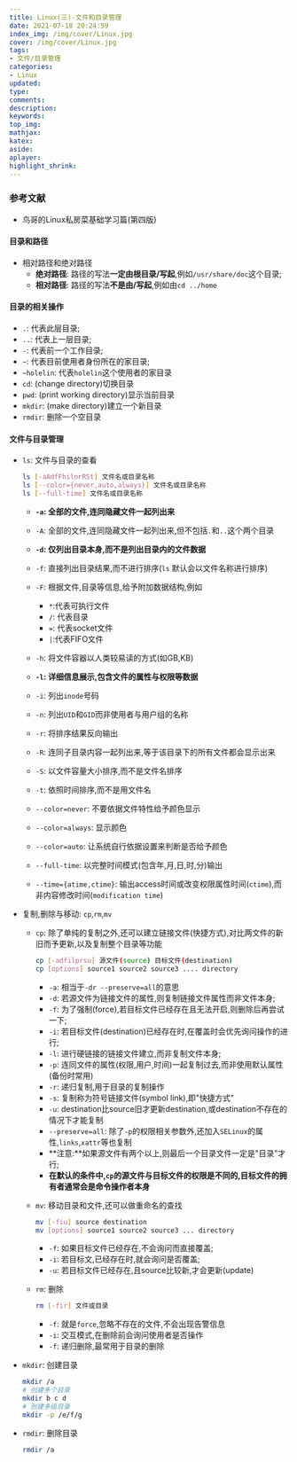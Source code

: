 ```yaml
---
title: Linux(三)-文件和目录管理
date: 2021-07-18 20:24:59
index_img: /img/cover/Linux.jpg
cover: /img/cover/Linux.jpg
tags:
- 文件/目录管理
categories:
- Linux
updated:
type:
comments:
description:
keywords:
top_img:
mathjax:
katex:
aside:
aplayer:
highlight_shrink:
---
```


### 参考文献

* 鸟哥的Linux私房菜基础学习篇(第四版)

#### 目录和路径

* 相对路径和绝对路径
  * **绝对路径**: 路径的写法**一定由根目录/写起**,例如`/usr/share/doc`这个目录;
  * **相对路径**: 路径的写法**不是由/写起**,例如由`cd ../home`

#### 目录的相关操作

* `.`: 代表此层目录;
* `..`: 代表上一层目录;
* `-`: 代表前一个工作目录;
* `~`: 代表目前使用者身份所在的家目录;
* `~holelin`: 代表`holelin`这个使用者的家目录
* `cd`: (change directory)切换目录
* `pwd`: (print working directory)显示当前目录
* `mkdir`: (make directory)建立一个新目录
* `rmdir`: 删除一个空目录

#### 文件与目录管理

* `ls`: 文件与目录的查看

  ```sh
  ls [-aAdfFhilnrRSt] 文件名或目录名称
  ls [--color={never,auto,always}] 文件名或目录名称
  ls [--full-time] 文件名或目录名称
  ```

  * **`-a`: 全部的文件,连同隐藏文件一起列出来**

  * `-A`: 全部的文件,连同隐藏文件一起列出来,但不包括`.`和`..`这个两个目录

  * **`-d`: 仅列出目录本身,而不是列出目录内的文件数据**

  * `-f`: 直接列出目录结果,而不进行排序(`ls` 默认会以文件名称进行排序)

  * `-F`: 根据文件,目录等信息,给予附加数据结构,例如

    * `*`:代表可执行文件
    * `/`: 代表目录
    * `=`: 代表socket文件
    * `|`:代表FIFO文件

  * `-h`: 将文件容器以人类较易读的方式(如GB,KB)

  * **`-l`: 详细信息展示,包含文件的属性与权限等数据**

  * `-i`: 列出`inode`号码

  * `-n`: 列出`UID`和`GID`而非使用者与用户组的名称

  * `-r`: 将排序结果反向输出

  * `-R`: 连同子目录内容一起列出来,等于该目录下的所有文件都会显示出来

  * `-S`: 以文件容量大小排序,而不是文件名排序

  * `-t`: 依照时间排序,而不是用文件名

  * `--color=never`: 不要依据文件特性给予颜色显示

  * `--color=always`: 显示颜色

  * `--color=auto`: 让系统自行依据设置来判断是否给予颜色

  * `--full-time`: 以完整时间模式(包含年,月,日,时,分)输出

  * `--time={atime,ctime}`: 输出access时间或改变权限属性时间(`ctime`),而非内容修改时间(`modification time`)

* 复制,删除与移动: `cp`,`rm`,`mv`

  * `cp`: 除了单纯的复制之外,还可以建立链接文件(快捷方式),对比两文件的新旧而予更新,以及复制整个目录等功能

    ```sh
    cp [-adfilprsu] 源文件(source) 目标文件(destination)
    cp [options] source1 source2 source3 .... directory
    ```

    * `-a`: 相当于`-dr --preserve=all`的意思
    * `-d`: 若源文件为链接文件的属性,则复制链接文件属性而非文件本身;
    * `-f`: 为了强制(force),若目标文件已经存在且无法开启,则删除后再尝试一下;
    * `-i`: 若目标文件(destination)已经存在时,在覆盖时会优先询问操作的进行;
    * `-l`: 进行硬链接的链接文件建立,而非复制文件本身;
    * `-p`: 连同文件的属性(权限,用户,时间)一起复制过去,而非使用默认属性(备份时常用)
    * `-r`: 递归复制,用于目录的复制操作
    * `-s`: 复制称为符号链接文件(symbol link),即"快捷方式"
    * `-u`: destination比source旧才更新destination,或destination不存在的情况下才能复制
    * `--preserve=all`: 除了`-p`的权限相关参数外,还加入`SELinux`的属性,`links`,`xattr`等也复制
    * **注意:**如果源文件有两个以上,则最后一个目录文件一定是"目录"才行;
    * **在默认的条件中,`cp`的源文件与目标文件的权限是不同的,目标文件的拥有者通常会是命令操作者本身**

  * `mv`: 移动目录和文件,还可以做重命名的查找

    ```sh
    mv [-fiu] source destination
    mv [options] source1 source2 source3 ... directory
    ```

    * `-f`: 如果目标文件已经存在,不会询问而直接覆盖;
    * `-i`: 若目标文,已经存在时,就会询问是否覆盖;
    * `-u`: 若目标文件已经存在,且source比较新,才会更新(update)

  * `rm`: 删除

    ```sh
    rm [-fir] 文件或目录
    ```

    * `-f`: 就是`force`,忽略不存在的文件,不会出现告警信息
    * `-i`: 交互模式,在删除前会询问使用者是否操作
    * `-f`: 递归删除,最常用于目录的删除

* `mkdir`: 创建目录

  ```sh
  mkdir /a
  # 创建多个目录
  mkdir b c d
  # 创建多级目录
  mkdir -p /e/f/g
  ```

* `rmdir`: 删除目录

  ```sh
  rmdir /a
  ```
  
  
  
  
  
    



